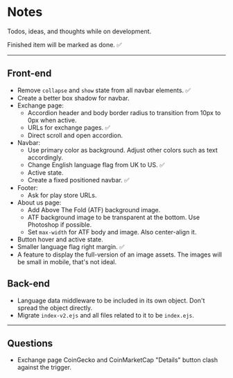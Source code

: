 # Notes

Todos, ideas, and thoughts while on development.

Finished item will be marked as done. ✅

---

## Front-end

- Remove `collapse` and `show` state from all navbar elements. ✅
- Create a better box shadow for navbar.
- Exchange page:
  - Accordion header and body border radius to transition from 10px to 0px when active.
  - URLs for exchange pages. ✅
  - Direct scroll and open accordion.
- Navbar:
  - Use primary color as background. Adjust other colors such as text accordingly.
  - Change English language flag from UK to US. ✅
  - Active state.
  - Create a fixed positioned navbar. ✅
- Footer:
  - Ask for play store URLs.
- About us page:
  - Add Above The Fold (ATF) background image.
  - ATF background image to be transparent at the bottom. Use Photoshop if possible.
  - Set `max-width` for ATF body and image. Also center-align it.
- Button hover and active state.
- Smaller language flag right margin. ✅
- A feature to display the full-version of an image assets. The images will be small in mobile, that's not ideal.

## Back-end

- Language data middleware to be included in its own object. Don't spread the object directly.
- Migrate `index-v2.ejs` and all files related to it to be `index.ejs`.

---

## Questions

- Exchange page CoinGecko and CoinMarketCap "Details" button clash against the trigger.
